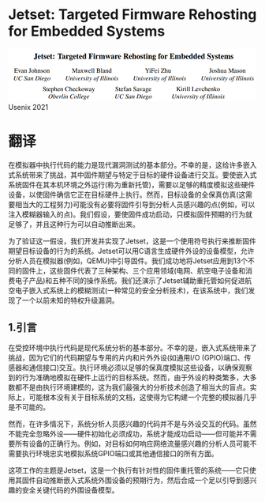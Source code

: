 # Jetset: Targeted Firmware Rehosting for Embedded Systems

![](images/Pasted%20image%2020231009145619.png)
Usenix 2021
# 翻译
在模拟器中执行代码的能力是现代漏洞测试的基本部分。不幸的是，这给许多嵌入式系统带来了挑战，其中固件期望与特定于目标的硬件设备进行交互。要使嵌入式系统固件在其本机环境之外运行(称为重新托管)，需要以足够的精度模拟这些硬件设备，以使固件确信它正在目标硬件上执行。然而，目标设备的全保真仿真(这需要相当大的工程努力)可能没有必要将固件引导到分析人员感兴趣的点(例如，可以注入模糊器输入的点)。我们假设，要使固件成功启动，只模拟固件预期的行为就足够了，并且这种行为可以自动推断出来。

为了验证这一假设，我们开发并实现了Jetset，这是一个使用符号执行来推断固件期望目标设备的行为的系统。Jetset可以用C语言生成硬件外设的设备模型，允许分析人员在模拟器(例如，QEMU)中引导固件。我们成功地将Jetset应用到13个不同的固件上，这些固件代表了三种架构、三个应用领域(电网、航空电子设备和消费电子产品)和五种不同的操作系统。我们还演示了Jetset辅助重托管如何促进航空电子嵌入式系统上的模糊测试(一种常见的安全分析技术)，在该系统中，我们发现了一个以前未知的特权升级漏洞。

## 1.引言
在受控环境中执行代码是现代系统分析的基本部分。不幸的是，嵌入式系统带来了挑战，因为它们的代码期望与专用的片内和片外外设(如通用I/O (GPIO)端口、传感器和通信接口)交互。执行环境必须以足够的保真度模拟这些设备，以确保观察到的行为准确地模拟在硬件上运行的目标系统。然而，由于外设的种类繁多，大多数都不是由执行环境建模的，这为我们最强大的分析技术创造了相当大的盲点。实际上，可能根本没有关于目标系统的文档，这使得为它构建一个完整的模拟器几乎是不可能的。

然而，在许多情况下，系统分析人员感兴趣的代码并不是与外设交互的代码。虽然不能完全忽略外设——硬件初始化必须成功，系统才能成功启动——但可能并不需要所有设备的正确行为。例如，对目标如何响应网络流量感兴趣的分析人员可能不需要执行环境忠实地模拟系统GPIO端口或其他通信接口的所有方面。

这项工作的主题是Jetset，这是一个执行有针对性的固件重托管的系统——它只使用其固件自动推断嵌入式系统外围设备的预期行为，然后合成一个足以引导到感兴趣的安全关键代码的外围设备模型。


